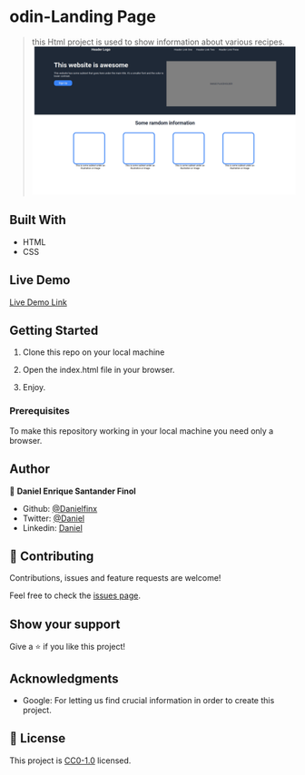 # odin-Landing Page

> this Html project is used to show information about various recipes.
![screenshot](/Screenshots/Screenshot_01.png)

## Built With

- HTML
- CSS

## Live Demo

[Live Demo Link](http://Danielfinx.github.io/odin-Landing_Page)


## Getting Started
1. Clone this repo on your local machine

2. Open the index.html file in your browser.

3. Enjoy.

### Prerequisites
To make this repository working in your local machine you need only a browser.

## Author

👤 **Daniel Enrique Santander Finol**

- Github: [@Danielfinx](https://github.com/Danielfinx)
- Twitter: [@Daniel](#)
- Linkedin: [Daniel](#)

## 🤝 Contributing

Contributions, issues and feature requests are welcome!

Feel free to check the [issues page](https://github.com/Danielfinx/odin-Landing_Page/issues).


## Show your support

Give a ⭐️ if you like this project!

## Acknowledgments

- Google: For letting us find crucial information in order to create this project.

## 📝 License

This project is [CC0-1.0](LICENSE) licensed.